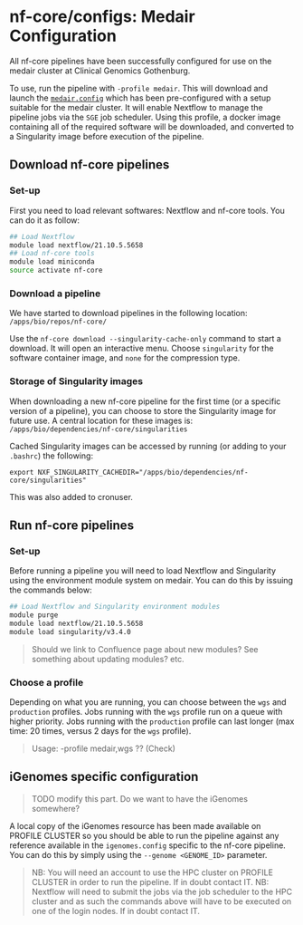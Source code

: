 # nf-core/configs: Medair Configuration

All nf-core pipelines have been successfully configured for use on the medair cluster at Clinical Genomics Gothenburg.

To use, run the pipeline with `-profile medair`. This will download and launch the [`medair.config`](../conf/medair.config) which has been pre-configured with a setup suitable for the medair cluster. 
It will enable Nextflow to manage the pipeline jobs via the `SGE` job scheduler.
Using this profile, a docker image containing all of the required software will be downloaded, and converted to a Singularity image before execution of the pipeline.

## Download nf-core pipelines

### Set-up

First you need to load relevant softwares: Nextflow and nf-core tools. You can do it as follow:

```bash
## Load Nextflow
module load nextflow/21.10.5.5658
## Load nf-core tools
module load miniconda
source activate nf-core
```

### Download a pipeline

We have started to download pipelines in the following location: `/apps/bio/repos/nf-core/`

Use the `nf-core download --singularity-cache-only` command to start a download. It will open an interactive menu. Choose `singularity` for the software container image, and `none` for the compression type.

### Storage of Singularity images

When downloading a new nf-core pipeline for the first time (or a specific version of a pipeline), you can choose to store the Singularity image for future use. A central location for these images is: `/apps/bio/dependencies/nf-core/singularities`

Cached Singularity images can be accessed by running (or adding to your `.bashrc`) the following: 

```
export NXF_SINGULARITY_CACHEDIR="/apps/bio/dependencies/nf-core/singularities"
```

This was also added to cronuser.

## Run nf-core pipelines

### Set-up

Before running a pipeline you will need to load Nextflow and Singularity using the environment module system on medair. You can do this by issuing the commands below:

```bash
## Load Nextflow and Singularity environment modules
module purge
module load nextflow/21.10.5.5658
module load singularity/v3.4.0
```

>Should we link to Confluence page about new modules? See something about updating modules? etc.

### Choose a profile

Depending on what you are running, you can choose between the `wgs` and `production` profiles. Jobs running with the `wgs` profile run on a queue with higher priority. Jobs running with the `production` profile can last longer (max time: 20 times, versus 2 days for the `wgs` profile).

>Usage: -profile medair,wgs ?? (Check)

## iGenomes specific configuration

>TODO modify this part. Do we want to have the iGenomes somewhere?

A local copy of the iGenomes resource has been made available on PROFILE CLUSTER so you should be able to run the pipeline against any reference available in the `igenomes.config` specific to the nf-core pipeline.
You can do this by simply using the `--genome <GENOME_ID>` parameter.

>NB: You will need an account to use the HPC cluster on PROFILE CLUSTER in order to run the pipeline. If in doubt contact IT.
>NB: Nextflow will need to submit the jobs via the job scheduler to the HPC cluster and as such the commands above will have to be executed on one of the login nodes. If in doubt contact IT.
